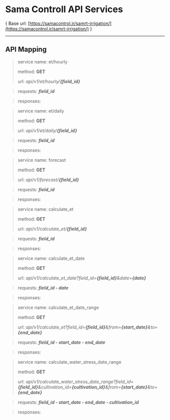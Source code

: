 # Sama Controll API Services
{ Base url: [https://samacontrol.ir/samrt-irrigation/](https://samacontrol.ir/samrt-irrigation/) }

---

## API Mapping

> service name: et/hourly
> 
> method: **GET**
> 
> url: *api/v1/et/hourly/**{field_id}***

> requests: ***field_id***

> responses: 

> service name: et/daily
> 
> method: **GET**
> 
> url: *api/v1/et/daily/**{field_id}***

> requests: ***field_id***

> responses: 

> service name: forecast
> 
> method: **GET**
> 
> url: *api/v1/forecast/**{field_id}***

> requests: ***field_id***

> responses: 

> service name: calculate_et
> 
> method: **GET**
> 
> url: *api/v1/calculate_et/**{field_id}***

> requests: ***field_id***

> responses: 

> service name: calculate_et_date
> 
> method: **GET**
> 
> url: *api/v1/calculate_et_date?field_id=**{field_id}**&date=**{date}***

> requests: ***field_id* - *date***

> responses: 

> service name: calculate_et_date_range
> 
> method: **GET**
> 
> url: *api/v1/calculate_et?field_id=**{field_id}**&from=**{start_date}**&to=**{end_date}***

> requests: ***field_id* - *start_date* - *end_date***

> responses: 

> service name: calculate_water_stress_date_range
> 
> method: **GET**
> 
> url: *api/v1/calculate_water_stress_date_range?field_id=**{field_id}**&cultivation_id=**{cultivation_id}**&from=**{start_date}**&to=**{end_date}***

> requests: ***field_id* - *start_date* - *end_date* - *cultivation_id***

> responses: 


